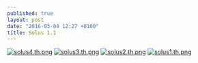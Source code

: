 ```yaml
---
published: true
layout: post
date: "2016-03-04 12:27 +0100"
title: Solus 1.1
---
```


[![solus4.th.png](https://cdn.scrot.moe/images/2016/03/04/solus4.th.png)](https://scrot.moe/image/wIzj) [![solus3.th.png](https://cdn.scrot.moe/images/2016/03/04/solus3.th.png)](https://scrot.moe/image/wXnh) [![solus2.th.png](https://cdn.scrot.moe/images/2016/03/04/solus2.th.png)](https://scrot.moe/image/wcVl) [![solus1.th.png](https://cdn.scrot.moe/images/2016/03/04/solus1.th.png)](https://scrot.moe/image/ws2z)

